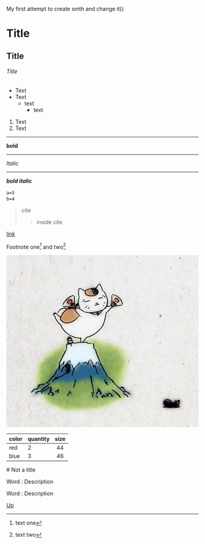My first attempt to create smth and change it))
<a id="anchor"></a>
# Title
## Title
###### Title
* Text
* Text
    * text
        * text

1. Text
2. Text
---
__bold__
___
_Italic_

***
___bold italic___    
```
a=5
b=4 
```
> cite
>> inside cite

[link](https://github.com/volhapro/git/blob/master/readme.md)

Footnote one[^1] and two[^2]
[^1]: text one
[^2]: text two

![picture](nyako.png)

color| quantity | size 
:----|:---------|:-----:
red| 2 | 44
blue| 3 | 46

\# Not a title

Word
: Description 

Word
: Description

[Up](#anchor)




